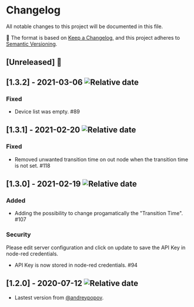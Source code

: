 # Changelog

All notable changes to this project will be documented in this file.

:memo: The format is based on [Keep a Changelog](https://keepachangelog.com/en/1.0.0/),
and this project adheres to [Semantic Versioning](https://semver.org/spec/v2.0.0.html).

## [Unreleased] :construction:

## [1.3.2] - 2021-03-06 ![Relative date](https://img.shields.io/date/1615059740?label=)
### Fixed
- Device list was empty. #89

## [1.3.1] - 2021-02-20 ![Relative date](https://img.shields.io/date/1613827429?label=)
### Fixed
- Removed unwanted transition time on out node when the transition time is not set. #118

## [1.3.0] - 2021-02-19 ![Relative date](https://img.shields.io/date/1613738128?label=)
### Added
- Adding the possibility to change progamatically the "Transition Time". #107

### Security
Please edit server configuration and click on update to save the API Key in node-red credentials.
- API Key is now stored in node-red credentials. #94

## [1.2.0] - 2020-07-12 ![Relative date](https://img.shields.io/date/1594559914?label=)
 - Lastest version from [@andreypopov](https://github.com/andreypopov).
